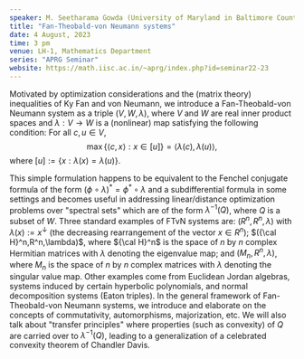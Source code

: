 ```yaml
---
speaker: M. Seetharama Gowda (University of Maryland in Baltimore County, USA)
title: "Fan-Theobald-von Neumann systems"
date: 4 August, 2023
time: 3 pm
venue: LH-1, Mathematics Department
series: "APRG Seminar"
website: https://math.iisc.ac.in/~aprg/index.php?id=seminar22-23
---
```

Motivated by optimization considerations and the (matrix theory) inequalities of Ky Fan and von Neumann,
we introduce a Fan-Theobald-von Neumann system as a triple $(V,W,\lambda)$, where  $V$ and $W$ are real
inner product spaces and $\lambda:V\rightarrow W$ is a (nonlinear) map satisfying the following condition:
For all  $c,u\in V$,  
$$\max \big \{\langle c,x\rangle: x\in [u]\big \}=\langle \lambda(c),\lambda(u)\rangle,$$
where $[u]:= \{x:\lambda(x)=\lambda(u)\}$.

This simple formulation happens to be equivalent to the Fenchel conjugate formula of the form
$(\phi\circ \lambda)^*=\phi^*\circ \lambda$ and a subdifferential formula in some settings and becomes useful
in addressing linear/distance  optimization problems over "spectral sets" which are of the form
$\lambda^{-1}(Q)$, where $Q$ is a subset of $W$.
Three standard examples of FTvN systems are:  $(R^n,R^n,\lambda)$ with 
$\lambda(x):=x^\downarrow$ (the decreasing rearrangement of the vector $x\in R^n$);
$({\cal H}^n,R^n,\lambda)$, where ${\cal H}^n$ is the space of $n$ by $n$ complex Hermitian matrices with $\lambda$ denoting the eigenvalue map;
and $(M_n,R^n, \lambda)$, where $M_n$ is the space of $n$ by $n$ complex matrices with $\lambda$ denoting the singular value map.
Other examples come from Euclidean Jordan algebras, systems induced by certain hyperbolic polynomials, and normal decomposition systems
(Eaton triples). In the general framework of Fan-Theobald-von Neumann systems, we introduce and elaborate on the concepts of
commutativity, automorphisms, majorization, etc. We will also  talk about "transfer principles" where properties (such as convexity)
of $Q$ are carried over to $\lambda^{-1}(Q)$, leading to a generalization of a celebrated convexity theorem of Chandler Davis. 
